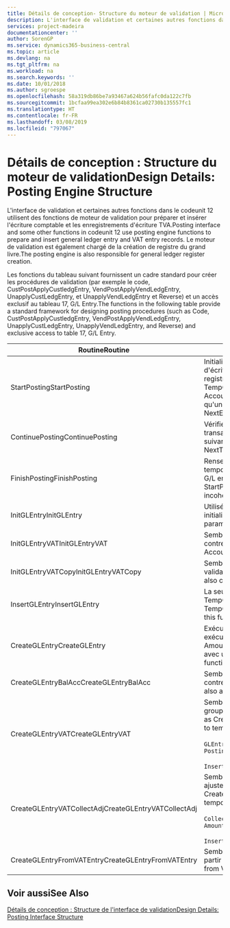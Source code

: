 ```yaml
---
title: Détails de conception- Structure du moteur de validation | Microsoft Docs
description: L'interface de validation et certaines autres fonctions dans le codeunit 12 utilisent des fonctions de moteur de validation pour préparer et insérer l'écriture comptable et les enregistrements d'écriture TVA. Le moteur de validation est également chargé de la création de registre du grand livre.
services: project-madeira
documentationcenter: ''
author: SorenGP
ms.service: dynamics365-business-central
ms.topic: article
ms.devlang: na
ms.tgt_pltfrm: na
ms.workload: na
ms.search.keywords: ''
ms.date: 10/01/2018
ms.author: sgroespe
ms.openlocfilehash: 58a319db86be7a93467a624b56fafc0da122c7fb
ms.sourcegitcommit: 1bcfaa99ea302e6b84b8361ca02730b135557fc1
ms.translationtype: HT
ms.contentlocale: fr-FR
ms.lasthandoff: 03/08/2019
ms.locfileid: "797067"
---
```

# <a name="design-details-posting-engine-structure"></a><span data-ttu-id="d399a-104">Détails de conception : Structure du moteur de validation</span><span class="sxs-lookup"><span data-stu-id="d399a-104">Design Details: Posting Engine Structure</span></span>
<span data-ttu-id="d399a-105">L'interface de validation et certaines autres fonctions dans le codeunit 12 utilisent des fonctions de moteur de validation pour préparer et insérer l'écriture comptable et les enregistrements d'écriture TVA.</span><span class="sxs-lookup"><span data-stu-id="d399a-105">Posting interface and some other functions in codeunit 12 use posting engine functions to prepare and insert general ledger entry and VAT entry records.</span></span> <span data-ttu-id="d399a-106">Le moteur de validation est également chargé de la création de registre du grand livre.</span><span class="sxs-lookup"><span data-stu-id="d399a-106">The posting engine is also responsible for general ledger register creation.</span></span>  
  
 <span data-ttu-id="d399a-107">Les fonctions du tableau suivant fournissent un cadre standard pour créer les procédures de validation (par exemple le code, CustPostApplyCustledgEntry, VendPostApplyVendLedgEntry, UnapplyCustLedgEntry, et UnapplyVendLedgEntry et Reverse) et un accès exclusif au tableau 17, G/L Entry.</span><span class="sxs-lookup"><span data-stu-id="d399a-107">The functions in the following table provide a standard framework for designing posting procedures (such as Code, CustPostApplyCustledgEntry, VendPostApplyVendLedgEntry, UnapplyCustLedgEntry, UnapplyVendLedgEntry, and Reverse) and exclusive access to table 17, G/L Entry.</span></span>  
  
|<span data-ttu-id="d399a-108">Routine</span><span class="sxs-lookup"><span data-stu-id="d399a-108">Routine</span></span>|<span data-ttu-id="d399a-109">Désignation</span><span class="sxs-lookup"><span data-stu-id="d399a-109">Description</span></span>|  
|-------------|---------------------------------------|  
|<span data-ttu-id="d399a-110">StartPosting</span><span class="sxs-lookup"><span data-stu-id="d399a-110">StartPosting</span></span>|<span data-ttu-id="d399a-111">Initialise le tampon de validation TempGLEntryBuf, verrouille les tableaix d'écriture comptable et écriture TVA, et initialise la période de comptabilité, le registre de comptabilité et le taux de change.</span><span class="sxs-lookup"><span data-stu-id="d399a-111">Initializes posting buffer TempGLEntryBuf, locks G/L Entry and VAT Entry tables, and initializes Accounting Period, G/L Register, and Exchange Rate.</span></span> <span data-ttu-id="d399a-112">Ne devrait être appelé qu'une fois, alors NextEntryNo est 0.</span><span class="sxs-lookup"><span data-stu-id="d399a-112">Should be called only once, then NextEntryNo is 0.</span></span>|  
|<span data-ttu-id="d399a-113">ContinuePosting</span><span class="sxs-lookup"><span data-stu-id="d399a-113">ContinuePosting</span></span>|<span data-ttu-id="d399a-114">Vérifie et valide la TVA sur encaissement pour le précédent incrément de transaction NextTransactionNo et prépare la validation de la ligne suivante.</span><span class="sxs-lookup"><span data-stu-id="d399a-114">Checks and posts unrealized VAT for previous transaction increment NextTransactionNo and prepares post of next line.</span></span>|  
|<span data-ttu-id="d399a-115">FinishPosting</span><span class="sxs-lookup"><span data-stu-id="d399a-115">FinishPosting</span></span>|<span data-ttu-id="d399a-116">Renseigne la validation en insérant des écritures comptables à partir de tampon temporaire dans le tableau de base de données.</span><span class="sxs-lookup"><span data-stu-id="d399a-116">Completes posting by inserting G/L entries from temporary buffer into database table.</span></span> <span data-ttu-id="d399a-117">Toujours utilisé avec StartPosting.</span><span class="sxs-lookup"><span data-stu-id="d399a-117">Always used together with StartPosting.</span></span> <span data-ttu-id="d399a-118">Vérifie les incohérences.</span><span class="sxs-lookup"><span data-stu-id="d399a-118">Checks for inconsistencies.</span></span>|  
|<span data-ttu-id="d399a-119">InitGLEntry</span><span class="sxs-lookup"><span data-stu-id="d399a-119">InitGLEntry</span></span>|<span data-ttu-id="d399a-120">Utilisé pour lancer la nouvelle écriture comptable pour Gen. Jnl Line.</span><span class="sxs-lookup"><span data-stu-id="d399a-120">Used to initialize new G/L entry for Gen. Jnl Line.</span></span> <span data-ttu-id="d399a-121">Retourne GLEntry comme paramètre.</span><span class="sxs-lookup"><span data-stu-id="d399a-121">Returns GLEntry as parameter.</span></span>|  
|<span data-ttu-id="d399a-122">InitGLEntryVAT</span><span class="sxs-lookup"><span data-stu-id="d399a-122">InitGLEntryVAT</span></span>|<span data-ttu-id="d399a-123">Semblable à InitGLEntry, mais affecte également Numéro de compte contrepartie et SummarizeVAT.</span><span class="sxs-lookup"><span data-stu-id="d399a-123">Same as InitGLEntry, but also assigns Bal. Account No. and SummarizeVAT.</span></span>|  
|<span data-ttu-id="d399a-124">InitGLEntryVATCopy</span><span class="sxs-lookup"><span data-stu-id="d399a-124">InitGLEntryVATCopy</span></span>|<span data-ttu-id="d399a-125">Semblable à InitGLEntryVAT, mais copie également les données des groupes de validation de l'écriture TVA avant SummarizeVAT.</span><span class="sxs-lookup"><span data-stu-id="d399a-125">Similar to InitGLEntryVAT, but also copies posting groups data from VAT Entry before SummarizeVAT.</span></span>|  
|<span data-ttu-id="d399a-126">InsertGLEntry</span><span class="sxs-lookup"><span data-stu-id="d399a-126">InsertGLEntry</span></span>|<span data-ttu-id="d399a-127">La seule fonction qui insère l'écriture comptable dans le tableau TempGLEntryBuf global.</span><span class="sxs-lookup"><span data-stu-id="d399a-127">The only function that inserts G/L entry into global TempGLEntryBuf table.</span></span> <span data-ttu-id="d399a-128">Utilisez toujours cette fonction pour insérer.</span><span class="sxs-lookup"><span data-stu-id="d399a-128">Always use this function for insert.</span></span>|  
|<span data-ttu-id="d399a-129">CreateGLEntry</span><span class="sxs-lookup"><span data-stu-id="d399a-129">CreateGLEntry</span></span>|<span data-ttu-id="d399a-130">Exécute InitGLEntry, affecte le montant des devises supplémentaires, puis exécute InsertGLEntry.</span><span class="sxs-lookup"><span data-stu-id="d399a-130">Performs an InitGLEntry, assigns Additional Currency Amount, and then performs InsertGLEntry.</span></span> <span data-ttu-id="d399a-131">Remplace plusieurs lignes de code avec un seul appel de fonction.</span><span class="sxs-lookup"><span data-stu-id="d399a-131">Replaces several lines of code with a single function call.</span></span>|  
|<span data-ttu-id="d399a-132">CreateGLEntryBalAcc</span><span class="sxs-lookup"><span data-stu-id="d399a-132">CreateGLEntryBalAcc</span></span>|<span data-ttu-id="d399a-133">Semblable à CreateGLEntry, mais affecte également Type de compte contrepartie et Numéro de compte contrepartie.</span><span class="sxs-lookup"><span data-stu-id="d399a-133">Same as CreateGLEntry, but also assigns Bal. Account Type and Bal. Account No.</span></span>|  
|<span data-ttu-id="d399a-134">CreateGLEntryVAT</span><span class="sxs-lookup"><span data-stu-id="d399a-134">CreateGLEntryVAT</span></span>|<span data-ttu-id="d399a-135">Semblable à CreateGLEntry, mais avec le traitement supplémentaire pour les groupes de validation et l'enregistrement sur un tampon TVA temporaire :</span><span class="sxs-lookup"><span data-stu-id="d399a-135">Same as CreateGLEntry, but with additional processing for posting groups and saving to temporary VAT buffer:</span></span><br /><br /> `GLEntry.CopyPostingGroupsFromDtldCVBuf(DtldCVLedgEntryBuf,GenJnlLine."Gen. Posting Type");`<br /><br /> `InsertVATEntriesFromTemp(DtldCVLedgEntryBuf,GLEntry);`|  
|<span data-ttu-id="d399a-136">CreateGLEntryVATCollectAdj</span><span class="sxs-lookup"><span data-stu-id="d399a-136">CreateGLEntryVATCollectAdj</span></span>|<span data-ttu-id="d399a-137">Semblable à CreateGLEntry, mais avec la collection supplémentaire des ajustements et l'enregistrement sur un tampon TVA temporaire :</span><span class="sxs-lookup"><span data-stu-id="d399a-137">Same as CreateGLEntry, but with additional collection of adjustments and saving to temporary VAT buffer:</span></span><br /><br /> `CollectAdjustment(AdjAmount,GLEntry.Amount,GLEntry."Additional-Currency Amount",OriginalDateSet);`<br /><br /> `InsertVATEntriesFromTemp(DtldCVLedgEntryBuf,GLEntry);`|  
|<span data-ttu-id="d399a-138">CreateGLEntryFromVATEntry</span><span class="sxs-lookup"><span data-stu-id="d399a-138">CreateGLEntryFromVATEntry</span></span>|<span data-ttu-id="d399a-139">Semblable à CreateGLEntry, mais copie également les groupes de validation à partir de l'écriture TVA.</span><span class="sxs-lookup"><span data-stu-id="d399a-139">Same as CreateGLEntry, but also copies posting groups from VAT entry.</span></span>|  
  
## <a name="see-also"></a><span data-ttu-id="d399a-140">Voir aussi</span><span class="sxs-lookup"><span data-stu-id="d399a-140">See Also</span></span>  
 [<span data-ttu-id="d399a-141">Détails de conception : Structure de l'interface de validation</span><span class="sxs-lookup"><span data-stu-id="d399a-141">Design Details: Posting Interface Structure</span></span>](design-details-posting-interface-structure.md)